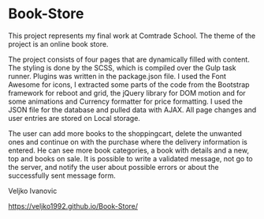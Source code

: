 # Book-Store

This project represents my final work at Comtrade School. The theme of the project is an online book store.

The project consists of four pages that are dynamically filled with content.
The styling is done by the SCSS, which is compiled over the Gulp task runner.
Plugins was written in the package.json file.
I used the Font Awesome for icons, I extracted some parts of the code from the Bootstrap framework for reboot and grid, the jQuery library for DOM motion and for some animations and Currency formatter for price formatting.
I used the JSON file for the database and pulled data with AJAX.
All page changes and user entries are stored on Local storage.

The user can add more books to the shoppingcart, delete the unwanted ones and continue on with the purchase where the delivery information is entered.
He can see more book categories, a book with details and a new, top and books on sale.
It is possible to write a validated message, not go to the server, and notify the user about possible errors or about the successfully sent message form.

Veljko Ivanovic


https://veljko1992.github.io/Book-Store/
